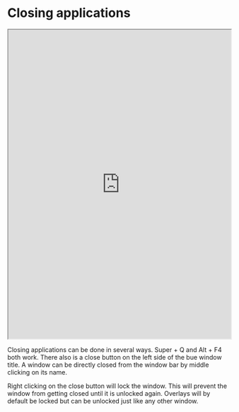 # Closing applications

<div align="center">
    <iframe width="100%" height="700px" src="https://www.youtube.com/embed/go_zysLaQvI" frameborder="10" allow="accelerometer; autoplay; encrypted-media; gyroscope; picture-in-picture" allowfullscreen></iframe>
</div>

Closing applications can be done in several ways. 
Super + Q and Alt + F4 both work.
There also is a close button on the left side of the bue window title. 
A window can be directly closed from the window bar by middle clicking on its name. 

Right clicking on the close button will lock the window.
This will prevent the window from getting closed until it is unlocked again. 
Overlays will by default be locked but can be unlocked just like any other window. 